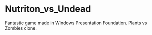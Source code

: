 # Nutriton_vs_Undead
Fantastic game made in Windows Presentation Foundation. Plants vs Zombies clone.
